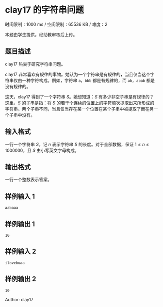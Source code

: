 # clay17 的字符串问题

时间限制：1000 ms / 空间限制：65536 KB / 难度：2

本题由学生提供，经助教审核后上传。

## 题目描述

clay17 热衷于研究字符串问题。

clay17 非常喜欢有规律的事物。她认为一个字符串是有规律的，当且仅当这个字符串仅由一种字符构成。例如，字符串 `a`，`bbb` 都是有规律的，而 `ab`，`abab` 都是没有规律的。

这天，clay17 得到了一个字符串 $S$。她想知道：$S$ 有多少非空子串是有规律的？这里，$S$ 的子串是指：将 $S$ 的若干个连续的位置上的字符顺次提取出来所形成的字符串。两个子串不同，当且仅当存在某一个位置在某个子串中被提取了而在另一个子串中没有。

## 输入格式

一行一个字符串 $S$。记 $n$ 表示字符串 $S$ 的长度。对于全部数据，保证 $1 \le n \le 1000000$，且 $S$ 由小写英文字母构成。

## 输出格式

一行一个整数表示答案。

## 样例输入 1

    aabaaa

## 样例输出 1

    10

## 样例输入 2

    ilovebuaa

## 样例输出 2

    10

Author: clay17
